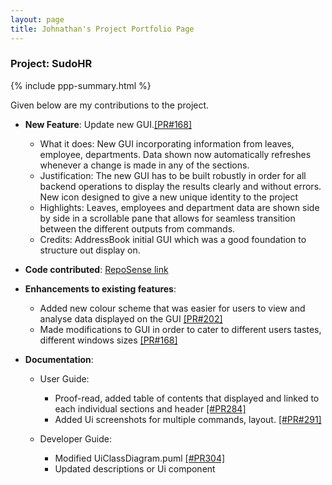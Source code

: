 ```yaml
---
layout: page
title: Johnathan's Project Portfolio Page
---
```


### Project: SudoHR

{% include ppp-summary.html %}

Given below are my contributions to the project.

* **New Feature**: Update new GUI.[[PR#168]](https://github.com/AY2223S2-CS2103T-T17-2/tp/pull/168)
    * What it does: New GUI incorporating information from leaves, employee, departments. Data shown now
      automatically refreshes whenever a change is made in any of the sections.
    * Justification: The new GUI has to be built robustly in order for all backend operations to display
      the results clearly and without errors. New icon designed to give a new unique identity to the 
      project
    * Highlights: Leaves, employees and department data are shown side by side in a scrollable pane that 
      allows for seamless transition between the different outputs from commands.
    * Credits: AddressBook initial GUI which was a good foundation to structure out display on.

* **Code contributed**: [RepoSense link](https://nus-cs2103-ay2223s2.github.io/tp-dashboard/?search=jweeyh&breakdown=true&sort=groupTitle%20dsc&sortWithin=title&since=2023-02-17&timeframe=commit&mergegroup=&groupSelect=groupByRepos&checkedFileTypes=docs~functional-code~test-code~other)

* **Enhancements to existing features**:
    * Added new colour scheme that was easier for users to view and analyse data displayed on the GUI
      [[PR#202]](https://github.com/AY2223S2-CS2103T-T17-2/tp/pull/202)
    * Made modifications to GUI in order to cater to different users tastes, different windows sizes
      [[PR#168]](https://github.com/AY2223S2-CS2103T-T17-2/tp/pull/168)

* **Documentation**:
    * User Guide: 
        * Proof-read, added table of contents that displayed and linked to each individual sections and header 
          [[#PR284]](https://github.com/AY2223S2-CS2103T-T17-2/tp/pull/284)
        * Added Ui screenshots for multiple commands, layout.
          [[#PR#291]](https://github.com/AY2223S2-CS2103T-T17-2/tp/pull/291)
          
    * Developer Guide:
        * Modified UiClassDiagram.puml [[#PR304]](https://github.com/AY2223S2-CS2103T-T17-2/tp/pull/304)
        * Updated descriptions or Ui component 


